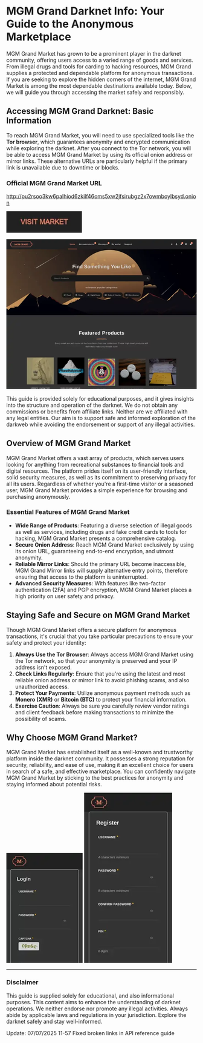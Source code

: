 # MGM Grand Darknet Info: Your Guide to the Anonymous Marketplace

MGM Grand Market has grown to be a prominent player in the darknet community, offering users access to a varied range of goods and services. From illegal drugs and tools for carding to hacking resources, MGM Grand supplies a protected and dependable platform for anonymous transactions. If you are seeking to explore the hidden corners of the internet, MGM Grand Market is among the most dependable destinations available today. Below, we will guide you through accessing the market safely and responsibly.

## Accessing MGM Grand Darknet: Basic Information

To reach MGM Grand Market, you will need to use specialized tools like the **Tor browser**, which guarantees anonymity and encrypted communication while exploring the darknet. After you connect to the Tor network, you will be able to access MGM Grand Market by using its official onion address or mirror links. These alternative URLs are particularly helpful if the primary link is unavailable due to downtime or blocks.

### Official MGM Grand Market URL

http://pu2rsoo3kw6palhiod6zkilf46oms5xw2jfsirubgz2x7owmboylbsyd.onion

[<img src="/media/light.webp" width="200">](http://pu2rsoo3kw6palhiod6zkilf46oms5xw2jfsirubgz2x7owmboylbsyd.onion)

<a href="http://pu2rsoo3kw6palhiod6zkilf46oms5xw2jfsirubgz2x7owmboylbsyd.onion"><img src="/media/ready.webp" alt="MGM - Grand Market Preview" style="max-width: 100%;"></a>

This guide is provided solely for educational purposes, and it gives insights into the structure and operation of the darknet. We do not obtain any commissions or benefits from affiliate links. Neither are we affiliated with any legal entities. Our aim is to support safe and informed exploration of the darkweb while avoiding the endorsement or support of any illegal activities.

## Overview of MGM Grand Market

MGM Grand Market offers a vast array of products, which serves users looking for anything from recreational substances to financial tools and digital resources. The platform prides itself on its user-friendly interface, solid security measures, as well as its commitment to preserving privacy for all its users. Regardless of whether you're a first-time visitor or a seasoned user, MGM Grand Market provides a simple experience for browsing and purchasing anonymously.

### Essential Features of MGM Grand Market

-   **Wide Range of Products**: Featuring a diverse selection of illegal goods as well as services, including drugs and fake credit cards to tools for hacking, MGM Grand Market presents a comprehensive catalog.
-   **Secure Onion Address**: Reach MGM Grand Market exclusively by using its onion URL, guaranteeing end-to-end encryption, and utmost anonymity.
-   **Reliable Mirror Links**: Should the primary URL become inaccessible, MGM Grand Mirror links will supply alternative entry points, therefore ensuring that access to the platform is uninterrupted.
-   **Advanced Security Measures**: With features like two-factor authentication (2FA) and PGP encryption, MGM Grand Market places a high priority on user safety and privacy.

## Staying Safe and Secure on MGM Grand Market

Though MGM Grand Market offers a secure platform for anonymous transactions, it's crucial that you take particular precautions to ensure your safety and protect your identity:

1.  **Always Use the Tor Browser**: Always access MGM Grand Market using the Tor network, so that your anonymity is preserved and your IP address isn't exposed.
2.  **Check Links Regularly**: Ensure that you're using the latest and most reliable onion address or mirror link to avoid phishing scams, and also unauthorized access.
3.  **Protect Your Payments**: Utilize anonymous payment methods such as **Monero (XMR)** or **Bitcoin (BTC)** to protect your financial information.
4.  **Exercise Caution**: Always be sure you carefully review vendor ratings and client feedback before making transactions to minimize the possibility of scams.

## Why Choose MGM Grand Market?

MGM Grand Market has established itself as a well-known and trustworthy platform inside the darknet community. It possesses a strong reputation for security, reliability, and ease of use, making it an excellent choice for users in search of a safe, and effective marketplace. You can confidently navigate MGM Grand Market by sticking to the best practices for anonymity and staying informed about potential risks.

<a href="http://pu2rsoo3kw6palhiod6zkilf46oms5xw2jfsirubgz2x7owmboylbsyd.onion"><img src="/media/module.webp" alt="MGM - Grand Market Login" style="max-width: 100%;"></a>
<a href="http://pu2rsoo3kw6palhiod6zkilf46oms5xw2jfsirubgz2x7owmboylbsyd.onion"><img src="/media/popup.webp" alt="MGM - Grand Market Register" style="max-width: 100%;"></a>

---

### Disclaimer

This guide is supplied solely for educational, and also informational purposes. This content aims to enhance the understanding of darknet operations. We neither endorse nor promote any illegal activities. Always abide by applicable laws and regulations in your jurisdiction. Explore the darknet safely and stay well-informed.



















Update:  07/07/2025 11-57 Fixed broken links in API reference guide